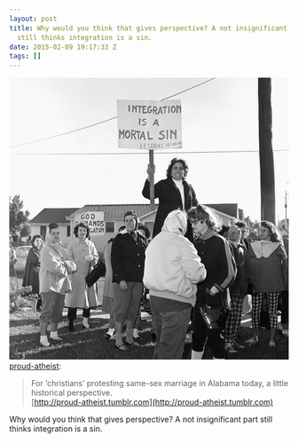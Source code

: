 ```yaml
---
layout: post
title: Why would you think that gives perspective? A not insignificant part
  still thinks integration is a sin.
date: 2015-02-09 19:17:33 Z
tags: []
---
```

![](/media/2015/02/110558759859.jpg)
[proud-atheist](http://proud-atheist.tumblr.com/post/110550905825/for-christians-protesting-same-sex-marriage-in):

> For ‘christians’ protesting same-sex marriage in Alabama today, a little historical perspective.  
> [](http://proud-atheist.tumblr.com)[http://proud-atheist.tumblr.com](http://proud-atheist.tumblr.com)

Why would you think that gives perspective? A not insignificant part still thinks integration is a sin.
